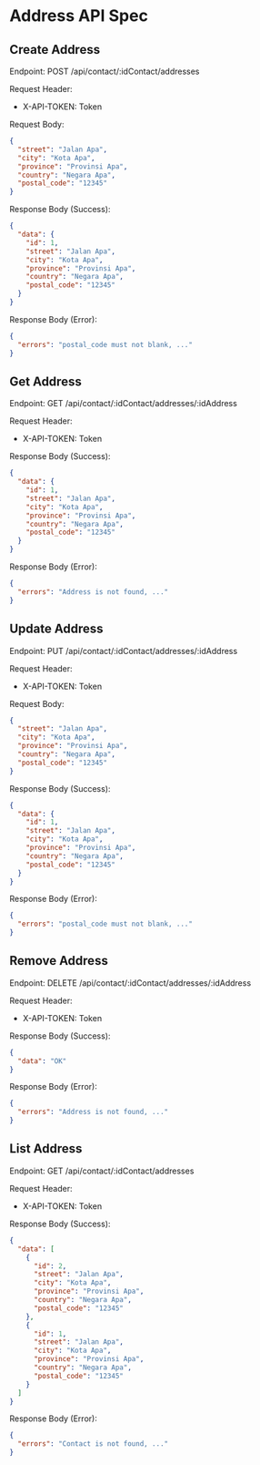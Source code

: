 # Address API Spec

## Create Address

Endpoint: POST /api/contact/:idContact/addresses

Request Header:
- X-API-TOKEN: Token

Request Body:

```json
{
  "street": "Jalan Apa",
  "city": "Kota Apa",
  "province": "Provinsi Apa",
  "country": "Negara Apa",
  "postal_code": "12345"
}
```

Response Body (Success):

```json
{
  "data": {
    "id": 1,
    "street": "Jalan Apa",
    "city": "Kota Apa",
    "province": "Provinsi Apa",
    "country": "Negara Apa",
    "postal_code": "12345"
  }
}
```

Response Body (Error):

```json
{
  "errors": "postal_code must not blank, ..."
}
```

## Get Address

Endpoint: GET /api/contact/:idContact/addresses/:idAddress

Request Header:
- X-API-TOKEN: Token

Response Body (Success):

```json
{
  "data": {
    "id": 1,
    "street": "Jalan Apa",
    "city": "Kota Apa",
    "province": "Provinsi Apa",
    "country": "Negara Apa",
    "postal_code": "12345"
  }
}
```

Response Body (Error):

```json
{
  "errors": "Address is not found, ..."
}
```

## Update Address

Endpoint: PUT /api/contact/:idContact/addresses/:idAddress

Request Header:
- X-API-TOKEN: Token

Request Body:

```json
{
  "street": "Jalan Apa",
  "city": "Kota Apa",
  "province": "Provinsi Apa",
  "country": "Negara Apa",
  "postal_code": "12345"
}
```

Response Body (Success):

```json
{
  "data": {
    "id": 1,
    "street": "Jalan Apa",
    "city": "Kota Apa",
    "province": "Provinsi Apa",
    "country": "Negara Apa",
    "postal_code": "12345"
  }
}
```

Response Body (Error):

```json
{
  "errors": "postal_code must not blank, ..."
}
```

## Remove Address

Endpoint: DELETE /api/contact/:idContact/addresses/:idAddress

Request Header:
- X-API-TOKEN: Token

Response Body (Success):

```json
{
  "data": "OK"
}
```

Response Body (Error):

```json
{
  "errors": "Address is not found, ..."
}
```

## List Address

Endpoint: GET /api/contact/:idContact/addresses

Request Header:
- X-API-TOKEN: Token

Response Body (Success):

```json
{
  "data": [
    {
      "id": 2,
      "street": "Jalan Apa",
      "city": "Kota Apa",
      "province": "Provinsi Apa",
      "country": "Negara Apa",
      "postal_code": "12345"
    },
    {
      "id": 1,
      "street": "Jalan Apa",
      "city": "Kota Apa",
      "province": "Provinsi Apa",
      "country": "Negara Apa",
      "postal_code": "12345"
    }
  ]
}
```

Response Body (Error):

```json
{
  "errors": "Contact is not found, ..."
}
```